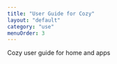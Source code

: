 ```yaml
---
title: "User Guide for Cozy"
layout: "default"
category: "use"
menuOrder: 3
---
```


Cozy user guide for home and apps